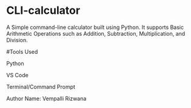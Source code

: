 # CLI-calculator
A Simple command-line calculator built using Python.
It supports Basic Arithmetic Operations such as Addition, Subtraction, Multiplication, and Division.

#Tools Used
 
 Python
 
 VS Code
 
 Terminal/Command Prompt

 Author Name: Vempalli Rizwana 
